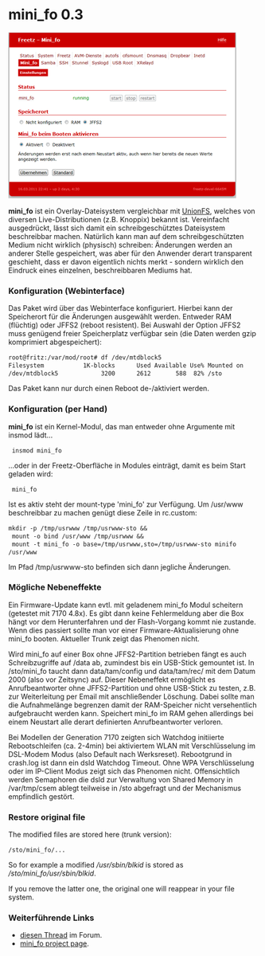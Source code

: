# mini_fo 0.3

[![Mini_fo Webinterface](../../docs/screenshots/205_md.png)](../../docs/screenshots/205.png)

**mini_fo** ist ein Overlay-Dateisystem vergleichbar mit
[UnionFS](http://de.wikipedia.org/wiki/UnionFS),
welches von diversen Live-Distributionen (z.B. Knoppix) bekannt ist.
Vereinfacht ausgedrückt, lässt sich damit ein schreibgeschütztes
Dateisystem beschreibbar machen. Natürlich kann man auf dem
schreibgeschützten Medium nicht wirklich (physisch) schreiben:
Änderungen werden an anderer Stelle gespeichert, was aber für den
Anwender derart transparent geschieht, dass er davon eigentlich nichts
merkt - sondern wirklich den Eindruck eines einzelnen, beschreibbaren
Mediums hat.

### Konfiguration (Webinterface)

Das Paket wird über das Webinterface konfiguriert. Hierbei kann der
Speicherort für die Änderungen ausgewählt werden. Entweder RAM
(flüchtig) oder JFFS2 (reboot resistent). Bei Auswahl der Option JFFS2
muss genügend freier Speicherplatz verfügbar sein (die Daten werden gzip
komprimiert abgespeichert):

```
root@fritz:/var/mod/root# df /dev/mtdblock5
Filesystem           1K-blocks      Used Available Use% Mounted on
/dev/mtdblock5            3200      2612       588  82% /sto
```

Das Paket kann nur durch einen Reboot de-/aktiviert werden.

### Konfiguration (per Hand)

**mini_fo** ist ein Kernel-Modul, das man entweder ohne Argumente mit
insmod lädt...

```
 insmod mini_fo
```

...oder in der Freetz-Oberfläche in Modules einträgt, damit es beim
Start geladen wird:

```
 mini_fo
```

Ist es aktiv steht der mount-type 'mini_fo' zur Verfügung. Um
/usr/www beschreibbar zu machen genügt diese Zeile in rc.custom:

```
mkdir -p /tmp/usrwww /tmp/usrwww-sto && 
 mount -o bind /usr/www /tmp/usrwww && 
 mount -t mini_fo -o base=/tmp/usrwww,sto=/tmp/usrwww-sto minifo /usr/www
```

Im Pfad /tmp/usrwww-sto befinden sich dann jegliche Änderungen.

### Mögliche Nebeneffekte

Ein Firmware-Update kann evtl. mit geladenem mini_fo Modul scheitern
(getestet mit 7170 4.8x). Es gibt dann keine Fehlermeldung aber die Box
hängt vor dem Herunterfahren und der Flash-Vorgang kommt nie zustande.
Wenn dies passiert sollte man vor einer Firmware-Aktualisierung ohne
mini_fo booten. Aktueller Trunk zeigt das Phenomen nicht.

Wird mini_fo auf einer Box ohne JFFS2-Partition betrieben fängt es auch
Schreibzugriffe auf /data ab, zumindest bis ein USB-Stick gemountet ist.
In /sto/mini_fo taucht dann data/tam/config und data/tam/rec/ mit dem
Datum 2000 (also vor Zeitsync) auf. Dieser Nebeneffekt ermöglicht es
Anrufbeantworter ohne JFFS2-Partition und ohne USB-Stick zu testen, z.B.
zur Weiterleitung per Email mit anschließender Löschung. Dabei sollte
man die Aufnahmelänge begrenzen damit der RAM-Speicher nicht
versehentlich aufgebraucht werden kann. Speichert mini_fo im RAM gehen
allerdings bei einem Neustart alle derart definierten Anrufbeantworter
verloren.

Bei Modellen der Generation 7170 zeigten sich Watchdog initiierte
Rebootschleifen (ca. 2-4min) bei aktiviertem WLAN mit Verschlüsselung im
DSL-Modem Modus (also Default nach Werksreset). Rebootgrund in crash.log
ist dann ein dsld Watchdog Timeout. Ohne WPA Verschlüsselung oder im
IP-Client Modus zeigt sich das Phenomen nicht. Offensichtlich werden
Semaphoren die dsld zur Verwaltung von Shared Memory in /var/tmp/csem
ablegt teilweise in /sto abgefragt und der Mechanismus empfindlich
gestört.

### Restore original file

The modified files are stored here (trunk version):

```
/sto/mini_fo/...
```

So for example a modified */usr/sbin/blkid* is stored as
*/sto/mini_fo/usr/sbin/blkid*.

If you remove the latter one, the original one will reappear in your
file system.

### Weiterführende Links

-   [diesen
    Thread](http://www.ip-phone-forum.de/showthread.php?t=111226)
    im Forum.
-   [mini_fo project
    page](http://www.denx.de/twiki/bin/view/Know/MiniFOHome).

